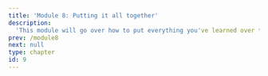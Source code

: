 ```yaml
---
title: 'Module 8: Putting it all together'
description:
  'This module will go over how to put everything you've learned over the previous models together and how to do so with pipelines.'
prev: /module8
next: null
type: chapter
id: 9
---
```

